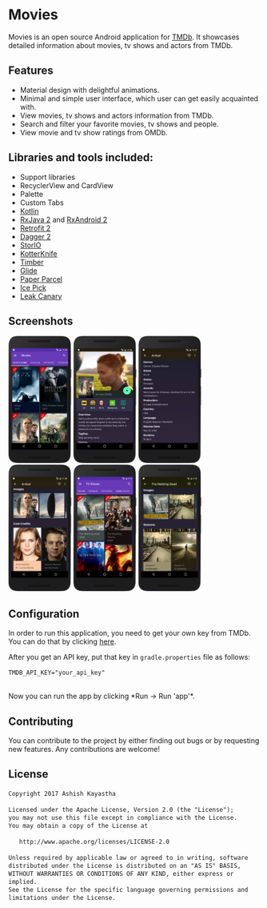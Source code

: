 # Movies

Movies is an open source Android application for [TMDb](https://www.themoviedb.org). It showcases detailed information about movies, tv shows and actors from TMDb.

## Features
* Material design with delightful animations.
* Minimal and simple user interface, which user can get easily acquainted with.
* View movies, tv shows and actors information from TMDb.
* Search and filter your favorite movies, tv shows and people.
* View movie and tv show ratings from OMDb.

## Libraries and tools included:
* Support libraries
* RecyclerView and CardView
* Palette
* Custom Tabs
* [Kotlin](https://kotlinlang.org/)
* [RxJava 2](https://github.com/ReactiveX/RxJava) and [RxAndroid 2](https://github.com/ReactiveX/RxAndroid) 
* [Retrofit 2](http://square.github.io/retrofit/)
* [Dagger 2](http://google.github.io/dagger/)
* [StorIO](https://github.com/pushtorefresh/storio)
* [KotterKnife](https://github.com/JakeWharton/kotterknife)
* [Timber](https://github.com/JakeWharton/timber)
* [Glide](https://github.com/bumptech/glide/)
* [Paper Parcel](https://github.com/grandstaish/paperparcel)
* [Ice Pick](https://github.com/frankiesardo/icepick)
* [Leak Canary](https://github.com/square/leakcanary)

## Screenshots

<img src="art/movie_list.png" width="25%" />
<img src="art/movie_detail.png" width="25%" />
<img src="art/movie_detail_2.png" width="25%" />
<img src="art/images_credits.png" width="25%" />
<img src="art/tv_shows.png" width="25%" />
<img src="art/tv_show_detail.png" width="25%" />

## Configuration

In order to run this application, you need to get your own key from TMDb. You can do that by clicking [here](https://www.themoviedb.org/account/signup).</br>

After you get an API key, put that key in `gradle.properties` file as follows:
```
TMDB_API_KEY="your_api_key"
```
</br>
Now you can run the app by clicking *Run -> Run 'app'*.

## Contributing
You can contribute to the project by either finding out bugs or by requesting new features. Any contributions are welcome!

## License

```
Copyright 2017 Ashish Kayastha

Licensed under the Apache License, Version 2.0 (the "License");
you may not use this file except in compliance with the License.
You may obtain a copy of the License at

   http://www.apache.org/licenses/LICENSE-2.0

Unless required by applicable law or agreed to in writing, software
distributed under the License is distributed on an "AS IS" BASIS,
WITHOUT WARRANTIES OR CONDITIONS OF ANY KIND, either express or implied.
See the License for the specific language governing permissions and
limitations under the License.
```